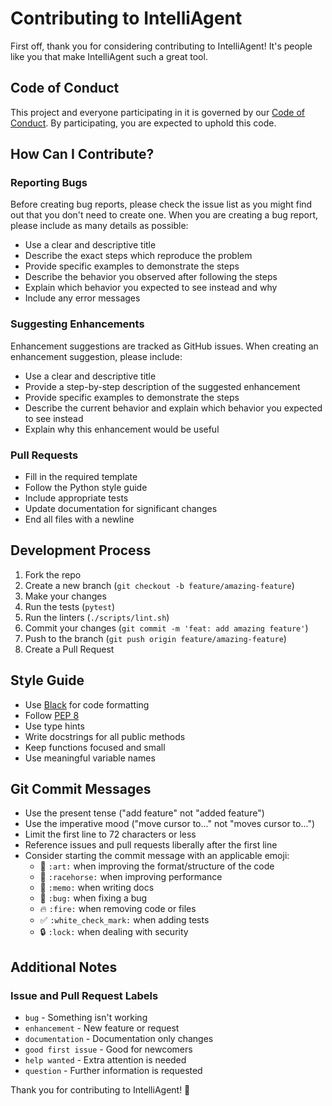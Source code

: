 # Contributing to IntelliAgent

First off, thank you for considering contributing to IntelliAgent! It's people like you that make IntelliAgent such a great tool.

## Code of Conduct

This project and everyone participating in it is governed by our [Code of Conduct](CODE_OF_CONDUCT.md). By participating, you are expected to uphold this code.

## How Can I Contribute?

### Reporting Bugs

Before creating bug reports, please check the issue list as you might find out that you don't need to create one. When you are creating a bug report, please include as many details as possible:

- Use a clear and descriptive title
- Describe the exact steps which reproduce the problem
- Provide specific examples to demonstrate the steps
- Describe the behavior you observed after following the steps
- Explain which behavior you expected to see instead and why
- Include any error messages

### Suggesting Enhancements

Enhancement suggestions are tracked as GitHub issues. When creating an enhancement suggestion, please include:

- Use a clear and descriptive title
- Provide a step-by-step description of the suggested enhancement
- Provide specific examples to demonstrate the steps
- Describe the current behavior and explain which behavior you expected to see instead
- Explain why this enhancement would be useful

### Pull Requests

- Fill in the required template
- Follow the Python style guide
- Include appropriate tests
- Update documentation for significant changes
- End all files with a newline

## Development Process

1. Fork the repo
2. Create a new branch (`git checkout -b feature/amazing-feature`)
3. Make your changes
4. Run the tests (`pytest`)
5. Run the linters (`./scripts/lint.sh`)
6. Commit your changes (`git commit -m 'feat: add amazing feature'`)
7. Push to the branch (`git push origin feature/amazing-feature`)
8. Create a Pull Request

## Style Guide

- Use [Black](https://github.com/psf/black) for code formatting
- Follow [PEP 8](https://www.python.org/dev/peps/pep-0008/)
- Use type hints
- Write docstrings for all public methods
- Keep functions focused and small
- Use meaningful variable names

## Git Commit Messages

- Use the present tense ("add feature" not "added feature")
- Use the imperative mood ("move cursor to..." not "moves cursor to...")
- Limit the first line to 72 characters or less
- Reference issues and pull requests liberally after the first line
- Consider starting the commit message with an applicable emoji:
  - 🎨 `:art:` when improving the format/structure of the code
  - 🐎 `:racehorse:` when improving performance
  - 📝 `:memo:` when writing docs
  - 🐛 `:bug:` when fixing a bug
  - 🔥 `:fire:` when removing code or files
  - ✅ `:white_check_mark:` when adding tests
  - 🔒 `:lock:` when dealing with security

## Additional Notes

### Issue and Pull Request Labels

- `bug` - Something isn't working
- `enhancement` - New feature or request
- `documentation` - Documentation only changes
- `good first issue` - Good for newcomers
- `help wanted` - Extra attention is needed
- `question` - Further information is requested

Thank you for contributing to IntelliAgent! 🎉
